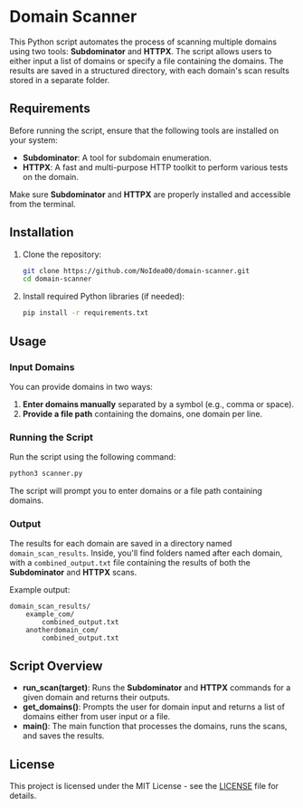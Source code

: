 
# Domain Scanner

This Python script automates the process of scanning multiple domains using two tools: **Subdominator** and **HTTPX**. The script allows users to either input a list of domains or specify a file containing the domains. The results are saved in a structured directory, with each domain's scan results stored in a separate folder.

## Requirements

Before running the script, ensure that the following tools are installed on your system:

- **Subdominator**: A tool for subdomain enumeration.
- **HTTPX**: A fast and multi-purpose HTTP toolkit to perform various tests on the domain.

Make sure **Subdominator** and **HTTPX** are properly installed and accessible from the terminal.

## Installation

1. Clone the repository:
    ```bash
    git clone https://github.com/NoIdea00/domain-scanner.git
    cd domain-scanner
    ```

2. Install required Python libraries (if needed):
    ```bash
    pip install -r requirements.txt
    ```

## Usage

### Input Domains

You can provide domains in two ways:
1. **Enter domains manually** separated by a symbol (e.g., comma or space).
2. **Provide a file path** containing the domains, one domain per line.

### Running the Script

Run the script using the following command:

```bash
python3 scanner.py
```

The script will prompt you to enter domains or a file path containing domains.

### Output

The results for each domain are saved in a directory named `domain_scan_results`. Inside, you'll find folders named after each domain, with a `combined_output.txt` file containing the results of both the **Subdominator** and **HTTPX** scans.

Example output:

```
domain_scan_results/
    example_com/
        combined_output.txt
    anotherdomain_com/
        combined_output.txt
```

## Script Overview

- **run_scan(target)**: Runs the **Subdominator** and **HTTPX** commands for a given domain and returns their outputs.
- **get_domains()**: Prompts the user for domain input and returns a list of domains either from user input or a file.
- **main()**: The main function that processes the domains, runs the scans, and saves the results.

## License

This project is licensed under the MIT License - see the [LICENSE](LICENSE) file for details.
